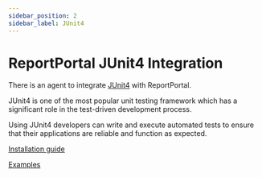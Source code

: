 ```yaml
---
sidebar_position: 2
sidebar_label: JUnit4
---
```


# ReportPortal JUnit4 Integration

There is an agent to integrate [JUnit4](https://junit.org/junit4/) with ReportPortal.

JUnit4 is one of the most popular unit testing framework which has a significant role in the test-driven development process.

Using JUnit4 developers can write and execute automated tests to ensure that their applications are reliable and function as expected.

[Installation guide](https://github.com/reportportal/agent-java-junit#readme)

[Examples](https://github.com/reportportal/examples-java/tree/master/example-junit)
